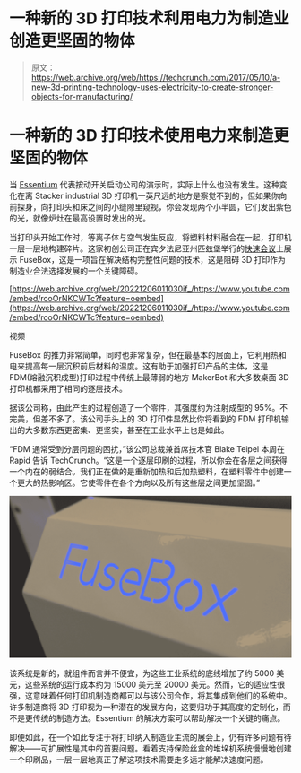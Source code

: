 # 一种新的 3D 打印技术利用电力为制造业创造更坚固的物体 

> 原文：<https://web.archive.org/web/https://techcrunch.com/2017/05/10/a-new-3d-printing-technology-uses-electricity-to-create-stronger-objects-for-manufacturing/>

# 一种新的 3D 打印技术使用电力来制造更坚固的物体

当 [Essentium](https://web.archive.org/web/20221206011030/http://essentiummaterials.com/) 代表按动开关启动公司的演示时，实际上什么也没有发生。这种变化在离 Stacker industrial 3D 打印机一英尺远的地方是察觉不到的，但如果你向前探身，向打印头和床之间的小缝隙里窥视，你会发现两个小半圆，它们发出紫色的光，就像炉灶在最高设置时发出的光。

当打印头开始工作时，等离子体与空气发生反应，将塑料材料融合在一起，打印机一层一层地构建碎片。这家初创公司正在宾夕法尼亚州匹兹堡举行的[快速会议](https://web.archive.org/web/20221206011030/http://www.rapid3devent.com/)上展示 FuseBox，这是一项旨在解决结构完整性问题的技术，这是阻碍 3D 打印作为制造业合法选择发展的一个关键障碍。

[https://web.archive.org/web/20221206011030if_/https://www.youtube.com/embed/rcoOrNKCWTc?feature=oembed](https://web.archive.org/web/20221206011030if_/https://www.youtube.com/embed/rcoOrNKCWTc?feature=oembed)

视频

FuseBox 的推力非常简单，同时也非常复杂，但在最基本的层面上，它利用热和电来提高每一层沉积前后材料的温度。这有助于加强打印产品的主体，这是 FDM(熔融沉积成型)打印过程中传统上最薄弱的地方 MakerBot 和大多数桌面 3D 打印机都采用了相同的逐层技术。

据该公司称，由此产生的过程创造了一个零件，其强度约为注射成型的 95%。不完美，但差不多了。该公司手头上的 3D 打印件显然比你将看到的 FDM 打印机输出的大多数东西更密集、更坚实，甚至在工业水平上也是如此。

“FDM 通常受到分层问题的困扰，”该公司总裁兼首席技术官 Blake Teipel 本周在 Rapid 告诉 TechCrunch。“这是一个逐层印刷的过程，所以你会在各层之间获得一个内在的弱结合。我们正在做的是重新加热和后加热塑料，在塑料零件中创建一个更大的热影响区。它使零件在各个方向以及所有这些层之间更加坚固。”

![](img/8ec0d5a38d5d629f4ff33600019edda3.png)

该系统是新的，就组件而言并不便宜，为这些工业系统的底线增加了约 5000 美元，这些系统的运行成本约为 15000 美元至 20000 美元。然而，它的适应性很强，这意味着任何打印机制造商都可以与该公司合作，将其集成到他们的系统中。许多制造商将 3D 打印视为一种潜在的发展方向，这要归功于其高度的定制化，而不是更传统的制造方法。Essentium 的解决方案可以帮助解决一个关键的痛点。

即便如此，在一个如此专注于将打印纳入制造业主流的展会上，仍有许多问题有待解决——可扩展性是其中的首要问题。看着支持保险丝盒的堆垛机系统慢慢地创建一个印刷品，一层一层地真正了解这项技术需要走多远才能解决速度问题。